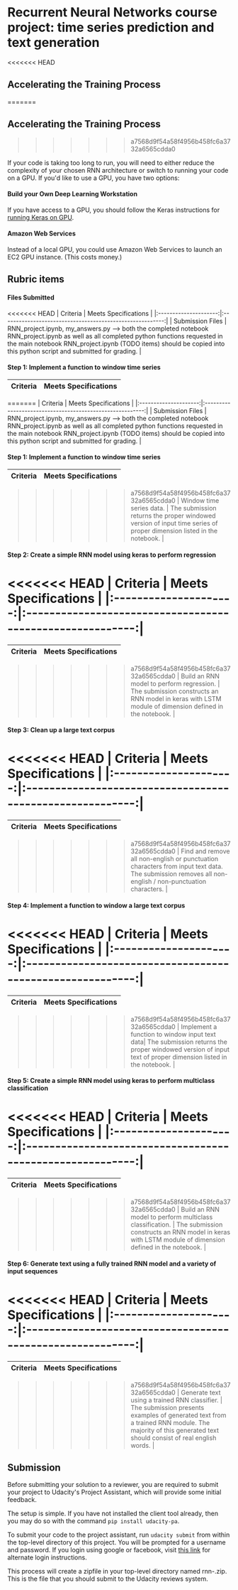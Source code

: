 # Recurrent Neural Networks course project: time series prediction and text generation

<<<<<<< HEAD
## Accelerating the Training Process
=======
## Accelerating the Training Process 
>>>>>>> a7568d9f54a58f4956b458fc6a3732a6565cdda0

If your code is taking too long to run, you will need to either reduce the complexity of your chosen RNN architecture or switch to running your code on a GPU.  If you'd like to use a GPU, you have two options:

#### Build your Own Deep Learning Workstation

If you have access to a GPU, you should follow the Keras instructions for [running Keras on GPU](https://keras.io/getting-started/faq/#how-can-i-run-keras-on-gpu).

#### Amazon Web Services

Instead of a local GPU, you could use Amazon Web Services to launch an EC2 GPU instance. (This costs money.)


## Rubric items

#### Files Submitted

<<<<<<< HEAD
| Criteria       		|     Meets Specifications	        			            |
|:---------------------:|:---------------------------------------------------------:|
| Submission Files      |  RNN_project.ipynb, my_answers.py --> both the completed notebook  RNN_project.ipynb as well as all completed python functions requested in the main notebook RNN_project.ipynb (TODO items) should be copied into this python script and submitted for grading.		|

#### Step 1:  Implement a function to window time series
| Criteria       		|     Meets Specifications	        			            |
|:---------------------:|:---------------------------------------------------------:|
=======
| Criteria       		|     Meets Specifications	        			            | 
|:---------------------:|:---------------------------------------------------------:| 
| Submission Files      |  RNN_project.ipynb, my_answers.py --> both the completed notebook  RNN_project.ipynb as well as all completed python functions requested in the main notebook RNN_project.ipynb (TODO items) should be copied into this python script and submitted for grading.		|

#### Step 1:  Implement a function to window time series
| Criteria       		|     Meets Specifications	        			            | 
|:---------------------:|:---------------------------------------------------------:| 
>>>>>>> a7568d9f54a58f4956b458fc6a3732a6565cdda0
| Window time series data. |  The submission returns the proper windowed version of input time series of proper dimension listed in the notebook.  |


#### Step 2: Create a simple RNN model using keras to perform regression

<<<<<<< HEAD
| Criteria       		|     Meets Specifications	        			            |
|:---------------------:|:---------------------------------------------------------:|
=======
| Criteria       		|     Meets Specifications	        			            | 
|:---------------------:|:---------------------------------------------------------:| 
>>>>>>> a7568d9f54a58f4956b458fc6a3732a6565cdda0
| Build an RNN model to perform regression. |  The submission constructs an RNN model in keras with LSTM module of dimension defined in the notebook.        |


#### Step 3: Clean up a large text corpus

<<<<<<< HEAD
| Criteria       		|     Meets Specifications	        			            |
|:---------------------:|:---------------------------------------------------------:|
=======
| Criteria       		|     Meets Specifications	        			            | 
|:---------------------:|:---------------------------------------------------------:| 
>>>>>>> a7568d9f54a58f4956b458fc6a3732a6565cdda0
| Find and remove all non-english or punctuation characters from input text data.  The submission removes all non-english / non-punctuation characters.  |


#### Step 4: Implement a function to window a large text corpus

<<<<<<< HEAD
| Criteria       		|     Meets Specifications	        			            |
|:---------------------:|:---------------------------------------------------------:|
=======
| Criteria       		|     Meets Specifications	        			            | 
|:---------------------:|:---------------------------------------------------------:| 
>>>>>>> a7568d9f54a58f4956b458fc6a3732a6565cdda0
| Implement a function to window input text data| The submission returns the proper windowed version of input text of proper dimension listed in the notebook.  |


#### Step 5: Create a simple RNN model using keras to perform multiclass classification

<<<<<<< HEAD
| Criteria       		|     Meets Specifications	        			            |
|:---------------------:|:---------------------------------------------------------:|
=======
| Criteria       		|     Meets Specifications	        			            | 
|:---------------------:|:---------------------------------------------------------:| 
>>>>>>> a7568d9f54a58f4956b458fc6a3732a6565cdda0
| Build an RNN model to perform multiclass classification. |  The submission constructs an RNN model in keras with LSTM module of dimension defined in the notebook.        |


#### Step 6: Generate text using a fully trained RNN model and a variety of input sequences
<<<<<<< HEAD
| Criteria       		|     Meets Specifications	        			            |
|:---------------------:|:---------------------------------------------------------:|
=======
| Criteria       		|     Meets Specifications	        			            | 
|:---------------------:|:---------------------------------------------------------:| 
>>>>>>> a7568d9f54a58f4956b458fc6a3732a6565cdda0
| Generate text using a trained RNN classifier.   | The submission presents examples of generated text from a trained RNN module.  The majority of this generated text should consist of real english words. |

## Submission
Before submitting your solution to a reviewer, you are required to submit your project to Udacity's Project Assistant, which will provide some initial feedback.  

The setup is simple.  If you have not installed the client tool already, then you may do so with the command `pip install udacity-pa`.  

To submit your code to the project assistant, run `udacity submit` from within the top-level directory of this project.  You will be prompted for a username and password.  If you login using google or facebook, visit [this link](https://project-assistant.udacity.com/auth_tokens/jwt_login) for alternate login instructions.

This process will create a zipfile in your top-level directory named rnn-<id>.zip.  This is the file that you should submit to the Udacity reviews system.
